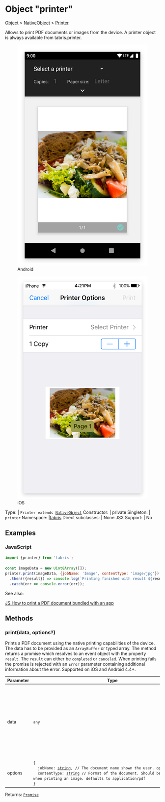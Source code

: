 ---
---
# Object "printer"

<a href="https://developer.mozilla.org/en-US/docs/Web/JavaScript/Reference/Global_Objects/Object" title="View &quot;Object&quot; on MDN">Object</a> > <a href="NativeObject.html" title="NativeObject Class Reference">NativeObject</a> > <a href="#" >Printer</a>

Allows to print PDF documents or images from the device. A printer object is always available from tabris.printer.


<div class="tabris-image"><figure><div><img srcset="img/android/printer.png 2x" src="img/android/printer.png" alt="Printer on Android"/></div><figcaption>Android</figcaption></figure><figure><div><img srcset="img/ios/printer.png 2x" src="img/ios/printer.png" alt="Printer on iOS"/></div><figcaption>iOS</figcaption></figure></div>

Type: | <code style="white-space: nowrap">Printer extends <a href="NativeObject.html" title="NativeObject Class Reference">NativeObject</a></code>
Constructor: | private
Singleton: | `printer`
Namespace: |<a href="../modules.html#startup" >tabris</a>
Direct subclasses: | None
JSX Support: | No


## Examples
### JavaScript


```js
import {printer} from 'tabris';

const imageData = new Uint8Array([]);
printer.print(imageData, {jobName: 'Image', contentType: 'image/jpg'})
  .then(({result}) => console.log(`Printing finished with result ${result}`))
  .catch(err => console.error(err));
```


See also:
  
[<span class='language js'>JS</span> How to print a PDF document bundled with an app](https://playground.tabris.com/?gitref=v3.2.0&snippet=printer.js)

## Methods

### print(data, options?)



Prints a PDF document using the native printing capabilities of the device. The data has to be provided as an `ArrayBuffer` or typed array. The method returns a promise which resolves to an event object with the property `result`. The `result` can either be `completed` or `canceled`. When printing fails the promise is rejected with an `Error` parameter containing additional information about the error. Supported on iOS and Android 4.4+.


Parameter|Type|Description
-|-|-
data | <code style="white-space: nowrap"><a title="Literally any JavaScript value">any</a></code> | The bytes of the document to print. The value can either be an ArrayBuffer or a typed array containing the bytes of a PDF document or image.
options | <code style="white-space: nowrap">{<br/>&nbsp;&nbsp;jobName: <a href="https://developer.mozilla.org/en-US/docs/Web/JavaScript/Data_structures#String_type" title="View &quot;string&quot; on MDN">string</a>, // The document name shown the user. optional<br/>&nbsp;&nbsp;contentType: <a href="https://developer.mozilla.org/en-US/docs/Web/JavaScript/Data_structures#String_type" title="View &quot;string&quot; on MDN">string</a> // Format of the document. Should be set to `image/*` when printing an image. defaults to application/pdf<br/>}</code> | An optional set of configuration parameters. *Optional.*


Returns: <code style="white-space: nowrap"><a href="https://developer.mozilla.org/en-US/docs/Web/JavaScript/Reference/Global_Objects/Promise" title="View &quot;Promise&quot; on MDN">Promise</a></code>

